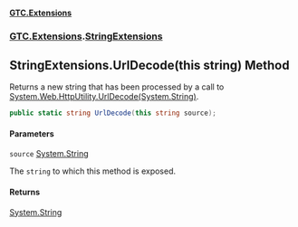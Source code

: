 #### [GTC.Extensions](GTC.Extensions.md 'GTC.Extensions')
### [GTC.Extensions](GTC.Extensions.md#GTC.Extensions 'GTC.Extensions').[StringExtensions](GTC.Extensions.md#GTC.Extensions.StringExtensions 'GTC.Extensions.StringExtensions')

## StringExtensions.UrlDecode(this string) Method

Returns a new string that has been processed by a call to [System.Web.HttpUtility.UrlDecode(System.String)](https://docs.microsoft.com/en-us/dotnet/api/System.Web.HttpUtility.UrlDecode#System_Web_HttpUtility_UrlDecode_System_String_ 'System.Web.HttpUtility.UrlDecode(System.String)').

```csharp
public static string UrlDecode(this string source);
```
#### Parameters

<a name='GTC.Extensions.StringExtensions.UrlDecode(thisstring).source'></a>

`source` [System.String](https://docs.microsoft.com/en-us/dotnet/api/System.String 'System.String')

The `string` to which this method is exposed.

#### Returns
[System.String](https://docs.microsoft.com/en-us/dotnet/api/System.String 'System.String')